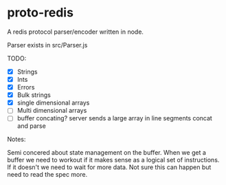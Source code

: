 # proto-redis
A redis protocol parser/encoder written in node.

Parser exists in src/Parser.js

TODO:
* [x] Strings
* [x] Ints
* [x] Errors
* [x] Bulk strings
* [x] single dimensional arrays
* [ ] Multi dimensional arrays
* [ ] buffer concating? server sends a large array in line segments concat and parse

Notes:

Semi concered about state management on the buffer. When we get a buffer we need to workout if it makes sense as a logical set of instructions. If it doesn't we need to wait for more data. Not sure this can happen but need to read the spec more.

